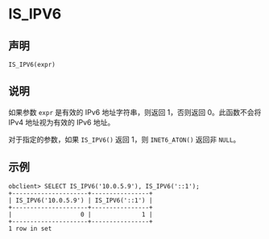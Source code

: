 IS_IPV6
============================



声明
-----------------------

```unknow
IS_IPV6(expr)
```



说明
-----------------------

如果参数 `expr` 是有效的 IPv6 地址字符串，则返回 1，否则返回 0。此函数不会将 IPv4 地址视为有效的 IPv6 地址。

对于指定的参数，如果 `IS_IPV6()` 返回 1，则 `INET6_ATON()` 返回非 `NULL`。

示例
-----------------------

```unknow
obclient> SELECT IS_IPV6('10.0.5.9'), IS_IPV6('::1');
+---------------------+----------------+
| IS_IPV6('10.0.5.9') | IS_IPV6('::1') |
+---------------------+----------------+
|                   0 |              1 |
+---------------------+----------------+
1 row in set
```
